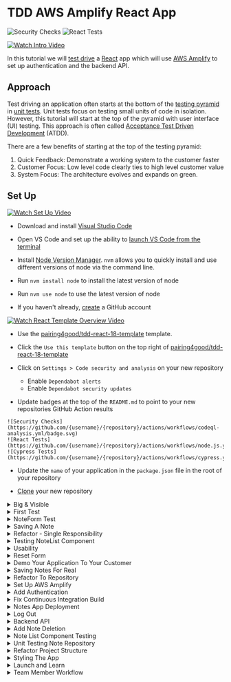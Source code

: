 # TDD AWS Amplify React App

![Security Checks](https://github.com/pairing4good/tdd-amplify-react-from-template/actions/workflows/codeql-analysis.yml/badge.svg)
![React Tests](https://github.com/pairing4good/tdd-amplify-react-from-template/actions/workflows/node.js.yml/badge.svg)

[![Watch Intro Video](https://img.youtube.com/vi/Fuydm6HdTx0/0.jpg)](https://www.youtube.com/watch?v=Fuydm6HdTx0)

In this tutorial we will [test drive](https://en.wikipedia.org/wiki/Test-driven_development) a [React](https://reactjs.org/) app which will use [AWS Amplify](https://aws.amazon.com/amplify) to set up authentication and the backend API.
 
## Approach
Test driving an application often starts at the bottom of the [testing pyramid](https://martinfowler.com/bliki/TestPyramid.html) in [unit tests](https://en.wikipedia.org/wiki/Unit_testing). Unit tests focus on testing small units of code in isolation. However, this tutorial will start at the top of the pyramid with user interface (UI) testing. This approach is often called [Acceptance Test Driven Development](https://en.wikipedia.org/wiki/Acceptance_test%E2%80%93driven_development) (ATDD).

There are a few benefits of starting at the top of the testing pyramid:

1. Quick Feedback: Demonstrate a working system to the customer faster
1. Customer Focus: Low level code clearly ties to high level customer value
1. System Focus: The architecture evolves and expands on green.

## Set Up

[![Watch Set Up Video](https://img.youtube.com/vi/2XErUDUBD0E/0.jpg)](https://www.youtube.com/watch?v=2XErUDUBD0E)

- Download and install [Visual Studio Code](https://code.visualstudio.com/)
- Open VS Code and set up the ability to [launch VS Code from the terminal](https://code.visualstudio.com/docs/setup/mac#_launching-from-the-command-line)
- Install [Node Version Manager](https://github.com/nvm-sh/nvm). `nvm` allows you to quickly install and use different versions of node via the command line.
- Run `nvm install node` to install the latest version of node
- Run `nvm use node` to use the latest version of node

- If you haven't already, [create](https://docs.github.com/en/github/getting-started-with-github/signing-up-for-github/signing-up-for-a-new-github-account) a GitHub account

[![Watch React Template Overview Video](https://img.youtube.com/vi/9EMAcP5xFM0/0.jpg)](https://www.youtube.com/watch?v=9EMAcP5xFM0)

- Use the [pairing4good/tdd-react-18-template](https://github.com/pairing4good/tdd-react-18-template) template.

- Click the `Use this template` button on the top right of [pairing4good/tdd-react-18-template](https://github.com/pairing4good/tdd-react-18-template)
- Click on `Settings > Code security and analysis` on your new repository
  - Enable `Dependabot alerts`
  - Enable `Dependabot security updates`
- Update badges at the top of the `README.md` to point to your new repositories GitHub Action results

```
![Security Checks](https://github.com/{username}/{repository}/actions/workflows/codeql-analysis.yml/badge.svg)
![React Tests](https://github.com/{username}/{repository}/actions/workflows/node.js.yml/badge.svg)
![Cypress Tests](https://github.com/{username}/{repository}/actions/workflows/cypress.yml/badge.svg)
```

- Update the `name` of your application in the `package.json` file in the root of your repository

- [Clone](https://docs.github.com/en/repositories/creating-and-managing-repositories/cloning-a-repository) your new repository

<details>
  <summary>Big & Visible</summary>
 

## Big & Visible Progress
Create a new [Project](https://docs.github.com/en/issues/planning-and-tracking-with-projects/creating-projects/creating-a-project) and [add it to your repository](https://docs.github.com/en/issues/planning-and-tracking-with-projects/managing-your-project/adding-your-project-to-a-repository).  [Add your stories](https://docs.github.com/en/issues/planning-and-tracking-with-projects/managing-items-in-your-project/adding-items-to-your-project) to the repository.  Click on the story name to see the full detial with user story and acceptance criteria.

Select the `Board` [layout](https://docs.github.com/en/issues/planning-and-tracking-with-projects/learning-about-projects/quickstart-for-projects#adding-a-board-layout).  Move each story accross the board as it moves from `ToDo` to `In Progress` to `Done`.  We want anyone inside and outside your team to quickly see the progress that you are making.
 
## README
The `README.md` file is the first thing anyone sees when they open this repository.  It's important to update your readme to include the following:
 1. Title
 1. Description of your product
 1. Install and run instructions
 
</details>
 
<details>
  <summary>First Test</summary>

## First Test

### Why: User Story

```
As a team member
I want to capture a note
So that I can refer back to it later
```

### What: User Acceptance Criteria

```
Given that a note exists
When the user enters a new note title and description
Then a list of two notes are displayed
```
 
### Add Story to Kanban Board
Add this story to your [Kanban board](https://en.wikipedia.org/wiki/Kanban).  
- Click the `+ Add item` link at the bottom of the `Todo` column
- Enter the short description of `Capture Note`
- Type `Enter`
- Click on the story name `Capture Note`
- Click the `Edit` link within the `description` section
- Add the `As a`, `I want`, `So that` user story above
- After the user story add an acceptance criteria section with the heading `Acceptance Criteria:`
- Below that title add the `Given`, `When`, `Then` criteria
- Click the `Update comment` button
- Click the `x` button on the top right
- Drag this new story from the `Todo` column into the `In Progress` column
 
 This provides big and visible progress for everyone inside and outside the team.  Teams meet around this board [daily](https://en.wikipedia.org/wiki/Stand-up_meeting#Three_questions) to align, formulate a plan for the day, and make any impediments big and visible.

### Red - Acceptance Test

The user story and acceptance criteria above describe a desired customer outcome. The user acceptance test will link this narrative with a high level how. For this tutorial our first application will be a [web application](https://en.wikipedia.org/wiki/Web_application) built with [React](https://reactjs.org). The testing framework use to test this will be [Cypress](https://www.cypress.io)

Since we are starting at the top of the [testing pyramid](https://martinfowler.com/bliki/TestPyramid.html) and working our way down let's delete the `src/App.test.js` test and we will add relevant tests later in the tutorial.

- Rename `cypress/e2e/app.cy.js` to `cypress/e2e/note.cy.js`
- Open the `cypress/e2e/note.cy.js` file
- Replace the contents of this file with the following

```js
beforeEach(() => {
  cy.visit('/');
});

describe('Note Capture', () => {
  it('should create a note when name and description provided', () => {
    cy.get('[data-testid=note-name-field]').type('test note');
    cy.get('[data-testid=note-description-field]').type('test note description');
    cy.get('[data-testid=note-form-submit]').click();

    cy.get('[data-testid=test-name-0]').should('have.text', 'test note');
    cy.get('[data-testid=test-description-0]').should('have.text', 'test note description');
  });
});
```

- Run `npm install`
- Run `npm run cypress:test`

- These commands are looking for elements on a webpage that contains a `data-testid` attribute with the value that follows the `=`. We now have a failing acceptance test.

```
Timed out retrying after 4000ms: Expected to find element: [data-testid=note-name-field], but never found it.
```

- Our objective now is to make this test go green (pass) in as few steps as possible. The goal is not to build a perfectly designed application but rather to make this go green and then [refactor](https://en.wikipedia.org/wiki/Code_refactoring) the architecture through small incremental steps.

### Green - Acceptance Test

The first step to making this failing test go green is adding an element with one of the `data-testid`'s to the `src/App.js` file.

```js
import './App.css';

function App() {
  return (
    <div className="App">
      <input data-testid="note-name-field" />
    </div>
  );
}

export default App;
```

- Now the Cypress test fails on the second field

```
Timed out retrying after 4000ms: Expected to find element: [data-testid=note-description-field], but never found it.
```

- Add the next `input` field and rerun the test
- Now the Cypress test fails on the submit button

```
Timed out retrying after 4000ms: Expected to find element: [data-testid=note-form-submit], but never found it.
```

- Add the `button` element with the expected `data-testid`

```js
<input data-testid="note-name-field"/>
<input data-testid="note-description-field"/>
<button data-testid="note-form-submit" type="button">
    Submit
</button>
```

- Now the Cypress test fails on the missing list of created notes

```
Timed out retrying after 4000ms: Expected to find element: [data-testid=test-name-0], but never found it.
```

In test driven development we do the simplest thing possible to make a test go green. Once it is green then and only then do we go back and refactor it. In this case, the simplest thing that we can do is hard-code the expected values on the screen.

```js
<input data-testid="note-name-field"/>
<input data-testid="note-description-field"/>
<button data-testid="note-form-submit" type="button">
    Submit
</button>
<p data-testid="test-name-0">test note</p>
```

- Now the Cypress test fails on the note description

```
Timed out retrying after 4000ms: Expected to find element: [data-testid=test-description-0], but never found it.
```

- Add the final element for `test-description-0`

```js
import './App.css';

function App() {
  return (
    <div className="App">
      <input data-testid="note-name-field" />
      <input data-testid="note-description-field" />
      <button data-testid="note-form-submit" type="button">
        Submit
      </button>
      <p data-testid="test-name-0">test note</p>
      <p data-testid="test-description-0">test note description</p>
    </div>
  );
}

export default App;
```

- While this is far from a useful application, this application can be:
  1. refactored on green
  2. used to get feedback from the customer

### Refactor - Acceptance Test

> Refactoring is a disciplined technique for restructuring an existing body of code, altering its internal structure without changing its external behavior. - Martin Fowler

The key to refactoring is to not change its "external behavior". In other words, after every change we make the test must remain green.

One "internal structure" change that could help, is pulling this form out into a [react component](https://reactjs.org/docs/thinking-in-react.html#step-1-break-the-ui-into-a-component-hierarchy) so that we can drive these changes independently. Eventually `App.js` will have several components:

```js
<div className="App">
  <Header />
  <NoteForm />
  <NoteList />
  <Footer />
</div>
```

So let's pull out a `NoteForm` component.

- Create a new file called `NoteForm.js` in the `src` directory

```js
function NoteForm() {
  return <div>//your form goes here</div>;
}

export default NoteForm;
```

- This is a [React functional component](https://reactjs.org/docs/components-and-props.html#function-and-class-components)
- The `export default` is the way to [export](https://developer.mozilla.org/en-US/docs/web/javascript/reference/statements/export) only one object in [ES6](https://en.wikipedia.org/wiki/ECMAScript)

- Copy the form from `App.js` and paste it into the `div` in `NoteForm.js`

```js
<div>
  <input data-testid="note-name-field" />
  <input data-testid="note-description-field" />
  <button data-testid="note-form-submit" type="button">
    Submit
  </button>
  <p data-testid="test-name-0">test note</p>
  <p data-testid="test-description-0">test note description</p>
</div>
```

- Replace the form contents in `App.js` with `<NoteForm />` and add an import for the `NoteForm`

```js
import './App.css';
import NoteForm from './NoteForm';

function App() {
  return (
    <div className="App">
      <NoteForm />
    </div>
  );
}

export default App;
```

- Rerun you Cypress test and it is green

Congratulations, you've successfully made an internal structural change "without changing its external behavior" (Refactoring).

</details>

<details>
  <summary>NoteForm Test</summary>

## NoteForm Test

Now that we have a high-level Cypress test in place, let's move down the testing pyramid into a component test. This test will use the React Testing Library's [render](https://testing-library.com/docs/react-testing-library/cheatsheet/) function to render the `NoteForm` component and assert its contents.

Before we show this new form to our customer we need to test drive:

- the button's name
- helpful input descriptions

- First create a `test` directory in the `src` directory
- Create a file called `NoteForm.test.js` in the new `test` directory

### Button Test

- In this new test file add a test that will drive the button name

```js
test('should display a create note button', () => {});
```

- The test name should be conversational and intent revealing. It should avoid technical words like "render", "component", and the like. We want a new team member to be able to read this test and understand the customer value. The body of the test will provide the technical HOW but the test name should point to the customer's WHY and WHAT.

- Now we will add a test that renders the component and asserts that the button is labeled "Create Note". For more information on the React Testing Library visit https://testing-library.com/docs

```js
import { render, screen } from '@testing-library/react';
import NoteForm from '../NoteForm';

test('should display a create note button', () => {
  render(<NoteForm />);
  const button = screen.getByTestId('note-form-submit');

  expect(button).toHaveTextContent('Create Note');
});
```

- Run `npm run test` and one test will fail

```
Expected element to have text content:
  Create Note
Received:
  Submit
```

- In order to make this pass add the expected text content to the button

```js
<button data-testid="note-form-submit" type="button">
  Create Note
</button>
```

- The test automatically reruns once the change is saved. This is accomplished through jest's [watch](https://jestjs.io/docs/cli) mode.
- **Be sure to always commit on green**. We value working code. `Green Code = Working Code`

[Code for this section](https://github.com/pairing4good/tdd-amplify-react-from-template/commit/6f0a5f6fc23f032f8ce8e548b56ba3d4bb769e4f)

### Name Input Test

- Test drive the label for the name input.

```js
test('should display the name placeholder', () => {
  render(<NoteForm />);
  const input = screen.getByTestId('note-name-field');

  expect(input).toHaveAttribute('placeholder', 'Note Name');
});
```

- Make this red test go green

```js
<input data-testid="note-name-field" placeholder="Note Name" />
```

- Commit on Green. And always be looking for ways to refactor your code. Small improvements over time are easier to make than large changes when your code is a mess.

[Code for this section](https://github.com/pairing4good/tdd-amplify-react-from-template/commit/24fbaf7fc4ded7daa4af169961853abbebaa82f2)

### Description Input Test

- Test drive the label for the description input.

```js
test('should display the description placeholder', () => {
  render(<NoteForm />);
  const input = screen.getByTestId('note-description-field');

  expect(input).toHaveAttribute('placeholder', 'Note Description');
});
```

- Make this red test go green

```js
<input data-testid="note-description-field" placeholder="Note Description" />
```

- Commit on Green.

[Code for this section](https://github.com/pairing4good/tdd-amplify-react-from-template/commit/ea1861b8ca295103312db32cc5667111b531d9ba)

### Refactor

Every test starts with `render(<NoteForm />)`. Let's extract this duplicated set up code and place it in the test setup.

```js
beforeEach(() => {
  render(<NoteForm />);
});

test('should display a create note button', () => {
  const button = screen.getByTestId('note-form-submit');

  expect(button).toHaveTextContent('Create Note');
});
```

- We added a [beforeEach](https://reactjs.org/docs/testing-recipes.html#setup--teardown) set up function.
- Green!
- Commit

[Code for this section](https://github.com/pairing4good/tdd-amplify-react-from-template/commit/7fcbf5cd73f1f7b0895c5df680eee4c42eeabe48)

</details>

<details>
  <summary>Saving A Note</summary>

## Saving A Note

While the application could be demoed to the customer their feedback would be limited to formatting, styling and placement. But the customer actually wants to save notes and view them. Let's add a little more functionality before we demo this to our customer.

### User Acceptance Criteria

```
Given that no notes are entered
When nothing is saved
Then no notes should be listed
```

```
Given that one note exists
When a note is saved
Then two notes should be listed
```

```
Given a note exists
When the application is opened
Then a note is listed
```

These three user acceptance criteria will drive the need to actually save notes. While this can be achieved through component tests, let's add this to our high-level UI test. These tests are often called end-to-end tests because they follow a few paths through the application. These tests are at the top of the testing pyramid because they tend to be slower and more brittle than tests that are lower in the pyramid. This translates into these end-to-end tests tending to cost more to build, run and maintain. Consequently, we try to limit their number to only a few tests that follow the most common paths through the system.

- Let's start with the first acceptance criteria. To achieve this we need to add an initial check, in `note.cy.js`, to verify that no notes are listed prior to entering a note.

```js
it('should create a note when name and description provided', () => {
  cy.get('[data-testid=test-name-0]').should('not.exist');
  cy.get('[data-testid=test-description-0]').should('not.exist');

  cy.get('[data-testid=note-name-field]').type('test note');
  cy.get('[data-testid=note-description-field]').type('test note description');
  cy.get('[data-testid=note-form-submit]').click();

  cy.get('[data-testid=test-name-0]').should('have.text', 'test note');
  cy.get('[data-testid=test-description-0]').should('have.text', 'test note description');
});
```

- Run `npm run cypress:test`
- Now we have a failing test to drive new functionality

There are a number of ways that we could make this go green but React [State Hooks](https://reactjs.org/docs/hooks-state.html) are one of the simplest ways to achieve this outcome.

- Import the `useState` hook at the top of `App.js`

```js
import React, { useState } from 'react';
```

- Initialize an empty list of notes inside the `App` function

```js
function App() {
  const [notes] = useState([]);

  return (
    <div className="App">
      <NoteForm />
    </div>
  );
}
```

- Pass the notes as a property to the `NoteForm` component

```js
return (
  <div className="App">
    <NoteForm notes={notes} />
  </div>
);
```

- Now in `NoteForm.js` use the notes property that was passed to it to list the existing notes

```js
import PropTypes from 'prop-types';

function NoteForm(props) {
  const { notes } = props;

  return (
    <div>
      <input data-testid="note-name-field" placeholder="Note Name" />
      <input data-testid="note-description-field" placeholder="Note Description" />
      <button data-testid="note-form-submit" type="button">
        Create Note
      </button>
      {notes.map((note, index) => (
        <div>
          <p data-testid={`test-name-${index}`}>{note.name}</p>
          <p data-testid={`test-description-${index}`}>{note.description}</p>
        </div>
      ))}
    </div>
  );
}

NoteForm.propTypes = {
  notes: PropTypes.arrayOf(PropTypes.string).isRequired
};

export default NoteForm;
```

_Note: [Typechecking With PropTypes](https://reactjs.org/docs/typechecking-with-proptypes.html) is a recommended practice for components that take parameters. As your app grows, typechecking will help prevent alot of issues._

While this satisfied the first acceptance criteria, now the second acceptance criteria fails.

```
expected [data-testid=test-name-0] to have text test note, but the text was ''
```

- In order to save notes you must

1. Save the note name and description form data when each field is changed
2. Save the form data once the `Create Note` button is clicked

- To achieve this we will need to add more state hooks

```js
const [notes, setNotes] = useState([]);
const [formData, setFormData] = useState({ name: '', description: '' });
```

- Now we need to pass these hooks to the `NoteForm` component

```js
<div className="App">
  <NoteForm
    notes={notes}
    formData={formData}
    setFormDataCallback={setFormData}
    setNotesCallback={setNotes}
  />
</div>
```

Using these variables and callback functions can be a bit overwhelming so we will look at each element in the `NoteForm` component one at a time.

- Add an `onChange` attribute to the `note-name-field` element

```js
import PropTypes from 'prop-types';

function NoteForm(props) {
  const { notes, setFormDataCallback, formData } = props;

  return (
    <div>
      <input
        data-testid="note-name-field"
        onChange={(e) =>
          setFormDataCallback({
            ...formData,
            name: e.target.value
          })
        }
        placeholder="Note Name"
      />
      ...
    </div>
  );
}

NoteForm.propTypes = {
  notes: PropTypes.arrayOf(
    PropTypes.shape({ name: PropTypes.string, description: PropTypes.string })
  ).isRequired,
  setFormDataCallback: PropTypes.func.isRequired,
  formData: PropTypes.shape({ name: PropTypes.string, description: PropTypes.string }).isRequired
};

export default NoteForm;
```

- **When `...` is on a line by itself, in a code example, it means that I have not provided all of the code from that file. Please be careful to copy each section that is separated by `...`'s and use them in the appropriate part of your files.**

- The `onChange` function is called every time the name is changed.

  - The `e` is the event which is used to get the target element which contains the value that the user entered.
  - The [=>](https://developer.mozilla.org/en-US/docs/Web/JavaScript/Reference/Functions/Arrow_functions) is an arrow function expression which is an alternative to a traditional javascript function expression.
  - The rest of the function is a call to the `setFormData` hook that we passed to the `NoteForm` component. If this were not spread across 3 lines it would read more like this `setFormDataCallback({'name': 'some value'})`. Granted there is one more thing happening in this call, the existing form data is being [spread](https://developer.mozilla.org/en-US/docs/Web/JavaScript/Reference/Operators/Spread_syntax) with the `...` syntax. Simply put we are creating a new javascript object by opening and closing with curly braces. Add all of the existing form data prior to the change. And finally add the new `name` value which will overwrite the form data that was spread. There is a lot going on in this small function.

- Add an `onChange` attribute to the `note-description-field` element

```js
<input
  data-testid="note-description-field"
  onChange={(e) =>
    setFormDataCallback({
      ...formData,
      description: e.target.value
    })
  }
  placeholder="Note Description"
/>
```

- This is exactly the same as the name `onChange` function with the exception of the target value's field name `'description'`.

- Add an `onClick` attribute to the `note-form-submit` element

```js
import PropTypes from 'prop-types';

function NoteForm(props) {
  const { notes, setFormDataCallback, formData, setNotesCallback } = props;

  return (
    <div>
      ...
      <button
        data-testid="note-form-submit"
        type="button"
        onClick={() => setNotesCallback([...notes, formData])}>
        Create Note
      </button>
      ...
    </div>
  );
}

NoteForm.propTypes = {
  ...
  setNotesCallback: PropTypes.func.isRequired,
  ...
};

export default NoteForm;
```

- The `onClick` function is called every time the `Create Note` button is clicked
  - The `setNotesCallback` callback is called with a new [array](https://developer.mozilla.org/en-US/docs/Web/JavaScript/Reference/Global_Objects/Array) that contains all of the existing notes pulse the note that we just entered.
- Rerun the Cypress test and it is Green.

- However if you run `npm run test` the non-UI tests are failing.

```
TypeError: Cannot read property 'map' of undefined
```

- The `NoteForm.test.js` component test does not pass any parameters to the component so the `notes` is [undefined](https://developer.mozilla.org/en-US/docs/Web/JavaScript/Reference/Global_Objects/undefined). In order to fix this test we must pass an array of `notes` to the `NoteForm` component.

```js
beforeEach(() => {
  render(<NoteForm notes={[]} />);
});
```

- The simplest thing that you can do is pass an empty array to `NoteForm`. And the tests pass.

- All of our tests are Green!
- Don't forget to commit your changes

[Code for this section](https://github.com/pairing4good/tdd-amplify-react-from-template/commit/919e8f43902e04922035b5be20ecdc0f02d32598)

</details>

<details>
  <summary>Refactor - Single Responsibility</summary>

## Refactor - Single Responsibility

> The [Single Responsibility](https://en.wikipedia.org/wiki/Single-responsibility_principle) Principle (SRP) states that each software module should have one and only one reason to change. - Robert C. Martin

Now it's clear that the `NoteForm` component has more than one responsibility:

```js
function NoteForm(props) {
  return (
    <div>
      // 1. Note Creation
      <input
        data-testid="note-name-field"
        onChange={(e) =>
          setFormDataCallback({
            ...formData,
            name: e.target.value
          })
        }
        placeholder="Note Name"
      />
      <input
        data-testid="note-description-field"
        onChange={(e) =>
          setFormDataCallback({
            ...formData,
            description: e.target.value
          })
        }
        placeholder="Note Description"
      />
      <button data-testid="note-form-submit" onClick={() => setNotesCallback([...notes, formData])}>
        Create Note
      </button>
      // 2. Note Listing
      {notes.map((note, index) => (
        <div>
          <p data-testid={'test-name-' + index}>{note.name}</p>
          <p data-testid={'test-description-' + index}>{note.description}</p>
        </div>
      ))}
    </div>
  );
}
```

If you go up to the `App` component the call to the `NoteForm` component takes 4 arguments. This is a [smell](https://en.wikipedia.org/wiki/Code_smell) indicating that this component is doing too many things.

```js
<NoteForm
  notes={notes}
  formData={formData}
  setFormDataCallback={setFormData}
  setNotesCallback={setNotes}
/>
```

> Functions should have a small number of arguments. No argument is best, followed by one, two, and three. More than three is very questionable and should be avoided with prejudice. - Robert C. Martin

While components don't look like functions, they are. React uses [JSX](https://reactjs.org/docs/introducing-jsx.html) which is interpreted into [JavaScript functions](https://developer.mozilla.org/en-US/docs/Web/JavaScript/Guide/Functions).

### Note List Component

Let's pull out a `NoteList.js` component in order to separate these responsibilities.

- Create a new file called `NoteList.js` under the `src` directory.

```js
function NoteList(props) {

  return (

  );
}

export default NoteList;
```

- Cut the JSX, that lists notes in the `NoteForm` component, and paste it into the new component.

```js
import PropTypes from 'prop-types';

function NoteList(props) {
  const { notes } = props;

  return (
    <div>
      {notes.map((note, index) => (
        <div>
          <p data-testid={`test-name-${index}`}>{note.name}</p>
          <p data-testid={`test-description-${index}`}>{note.description}</p>
        </div>
      ))}
    </div>
  );
}

NoteList.propTypes = {
  notes: PropTypes.arrayOf(
    PropTypes.shape({ name: PropTypes.string, description: PropTypes.string })
  ).isRequired
};

export default NoteList;
```

- Now instead of adding the `NoteList` component back into the `NoteForm` component, bring it up a level and place it in the `App` component. This prevents unnecessary [coupling](<https://en.wikipedia.org/wiki/Coupling_(computer_programming)>) between the `NoteForm` component and the `NoteList` component.

```js
import React, { useState } from 'react';
import './App.css';
import NoteForm from './NoteForm';
import NoteList from './NoteList';

function App() {
  const [notes, setNotes] = useState([]);
  const [formData, setFormData] = useState({ name: '', description: '' });

  return (
    <div className="App">
      <NoteForm
        notes={notes}
        formData={formData}
        setFormDataCallback={setFormData}
        setNotesCallback={setNotes}
      />
      <NoteList notes={notes} />
    </div>
  );
}

export default App;
```

- Run all of your tests including Cypress.
- It's Green!

[Code for this section](https://github.com/pairing4good/tdd-amplify-react-from-template/commit/3485fe154dd94dd7393a133812153fb912112b79)

</details>

<details>
  <summary>Testing NoteList Component</summary>

## Testing NoteList Component

As we refactor, we need to remember what level of testing we have written within the testing pyramid. While we have a few far reaching tests at the top of the pyramid, don't think that they adequately test the behavior of each component. The bottom of the testing pyramid is wide because it provides broad test coverage.

Now that `NoteList` is broken out into its own focused component it will be much easier to test.

- Create a new `NoteList.test.js` under the `src/test/` directory.

### Test No Notes

- Write a test that verifies that no notes are rendered when no notes are provided

```js
import { render, screen } from '@testing-library/react';
import NoteList from '../NoteList';

test('should display nothing when no notes are provided', () => {
  render(<NoteList notes={[]} />);
  const firstNoteName = screen.queryByTestId('test-name-0');

  expect(firstNoteName).toBeNull();
});
```

- Write a test that verifies that one note is rendered

```js
test('should display one note when one notes is provided', () => {
  const note = { name: 'test name', description: 'test description' };
  render(<NoteList notes={[note]} />);

  const firstNoteName = screen.queryByTestId('test-name-0');
  expect(firstNoteName).toHaveTextContent('test name');

  const firstNoteDescription = screen.queryByTestId('test-description-0');
  expect(firstNoteDescription).toHaveTextContent('test description');
});
```

- Write a test that verifies that multiple notes are rendered

```js
test('should display multiple notes when more than one notes is provided', () => {
  const firstNote = { name: 'test name 1', description: 'test description 1' };
  const secondNote = { name: 'test name 1', description: 'test description 1' };
  render(<NoteList notes={[firstNote, secondNote]} />);

  const firstNoteName = screen.queryByTestId('test-name-0');
  expect(firstNoteName).toHaveTextContent('test name');

  const firstNoteDescription = screen.queryByTestId('test-description-0');
  expect(firstNoteDescription).toHaveTextContent('test description');

  const secondNoteName = screen.queryByTestId('test-name-1');
  expect(secondNoteName).toHaveTextContent('test name');

  const secondNoteDescription = screen.queryByTestId('test-description-1');
  expect(secondNoteDescription).toHaveTextContent('test description');
});
```

- Write a test that verifies an exception is thrown when a list is not provided.

This may seem unnecessary but it's important to test negative cases too. Tests not only provide accountability and quick feedback loops for the [application under test](https://en.wikipedia.org/wiki/System_under_test) but it also provides [living documentation](https://en.wikipedia.org/wiki/Living_document) for new and existing team members.

```js
test('should throw an exception the note array is undefined', () => {
  expect(() => {
    render(<NoteList />);
  }).toThrow();
});
```

- All of your non-UI tests are Green.
- Don't forget to rerun your Cypress tests. Green!
- Commit on Green.

[Code for this section](https://github.com/pairing4good/tdd-amplify-react-from-template/commit/103591f86e885ea97c272d7645bee746c921337a)

</details>

<details>
  <summary>Usability</summary>

## Usability

Customers rarely ask explicitly for a usable product. In this application rich world, that we live in, it's assumed that applications will be delivered with common sense [usability](https://en.wikipedia.org/wiki/Usability) baked-in. When I look at the application as it stands, a few things pop out at me.

1. Header - there's no heading telling you what this application does
1. Form Validation - there's no form field validation
1. Reset Form - after a note is created the form fields are not reset

### Header

- Create a new file `Header.js` in the `src` directory

```js
function Header() {

  return (

  );
}

export default Header;
```

- Let's test drive this component
- Create a new file `Header.test.js` in the `src/test` directory

```js
import { render, screen } from '@testing-library/react';
import Header from '../Header';

test('should display header', () => {
  render(<Header />);
  const heading = screen.getByRole('heading', { level: 1 });
  expect(heading).toHaveTextContent('My Notes App');
});
```

- We have a failing test.
- Let's make it pass

```js
function Header() {
  return <h1>My Notes App</h1>;
}

export default Header;
```

- It's Green!
- Commit your code!

### Hook Up Header

Even though the component is test driven and ready to be used, we have not used it yet outside the test. Let's drive this change through the Cypress test.

- Add a test that asserts the header

```js
it('should have header', () => {
  cy.get('h1').should('have.text', 'My Notes App');
});
```

- It fails
- Add the component to the `App` component

```js
return (
  <div className="App">
    <Header />
    <NoteForm
      notes={notes}
      formData={formData}
      setFormDataCallback={setFormData}
      setNotesCallback={setNotes}
    />
    <NoteList notes={notes} />
  </div>
);
```

- It's Green!
- Commit!

You will notice that in the TDD testing cycle we commit very small bits of working code. We commit all the time. While this may seem like overkill, here are some benefits.

1. Our commit messages tell a focused, step-by-step story that explains why we made each change.
1. We are preserving working code. ["Working software is the primary measure of progress."](https://agilemanifesto.org/principles.html)
1. We can [revert](<https://en.wikipedia.org/wiki/Reversion_(software_development)>) our changes back to a known working state without losing very many changes.

This last benefit is worth expounding upon. The TDD testing cycle keeps us laser focused on writing small pieces of working functionality. In fact, the [3 Laws of TDD](http://blog.cleancoder.com/uncle-bob/2014/12/17/TheCyclesOfTDD.html) prevent us from writing more code than is necessary to satisfy a focused test.

#### Three Laws of TDD

1. You must write a failing test before you write any production code.
1. You must not write more of a test than is sufficient to fail, or fail to compile.
1. You must not write more production code than is sufficient to make the currently failing test pass.

These tight feedback loops help software developers avoid going down rabbit holes that lead to [over-engineering](https://en.wikipedia.org/wiki/Overengineering).

### Form Validation

Let's assume that the note's name and description are both required fields. While you want the customer driving decisions about your product, one way to gather customer feedback is to launch-and-learn. Your customers will tell you if they don't like your decision. As software developers we must be obsessed with our customers. Set up a regular cadence to meet with your customers and demonstrate a working application. Make space for them to let you know what they think.

In order to test drive validation we need to determine where in the testing pyramid to write this test. Remember that the highest-level tests are slow and expensive, so limit these tests to between 3 to 5 tests that walk through the most common user experiences. In order to adequately test all of the combinations of good and bad fields, these tests would not be well suited for UI testing.

#### Name and Description Blank

- Add a test to `NoteForm.test.js`

```js
import { render, screen, fireEvent } from '@testing-library/react';
...
const setNotesCallback = jest.fn();
const formData = { name: '', description: '' };

beforeEach(() => {
  render(<NoteForm notes={[]} setNotesCallback={setNotesCallback} formData={formData} />);
});

...

test('should require name and description', () => {
  const button = screen.getByTestId('note-form-submit');

  fireEvent.click(button);

  expect(setNotesCallback.mock.calls.length).toBe(0);
});
```

- This test checks to see if the jest [mock function](https://jestjs.io/docs/mock-functions) was called. In this test the note's name and description are blank so a new note should not be created and added to the list of notes.
- We have a failing test.

```js
function NoteForm(props) {
  ...
  function createNote() {
    if (!formData.name || !formData.description) return;
    setNotesCallback([...notes, formData]);
  }

  return (
    <div>
      ...
      <button data-testid="note-form-submit" type="button" onClick={createNote}>
        Create Note
      </button>
    </div>
  );
}
```

- Green!
- Rerun your Cypress tests.
- Commit!

#### Name And Description Required

- Add the following tests to `NoteForm.test.js`

```js
test('should require name when description provided', () => {
  formData.description = 'test description';
  formData.name = '';

  const button = screen.getByTestId('note-form-submit');

  fireEvent.click(button);

  expect(setNotesCallback.mock.calls.length).toBe(0);
});

test('should require description when name provided', () => {
  formData.description = '';
  formData.name = 'test name';

  const button = screen.getByTestId('note-form-submit');

  fireEvent.click(button);

  expect(setNotesCallback.mock.calls.length).toBe(0);
});

test('should add a new note when name and description are provided', () => {
  formData.description = 'test description';
  formData.name = 'test name';

  const button = screen.getByTestId('note-form-submit');

  fireEvent.click(button);

  expect(setNotesCallback.mock.calls.length).toBe(1);
});
```

- All of these tests go green with no additional production code changes.
- Rerun your Cypress tests.
- Commit!

[Code for this section](https://github.com/pairing4good/tdd-amplify-react-from-template/commit/a16de75f8e6db1ca57a4f08b798141a31e6e42e2)

</details>

<details>
  <summary>Reset Form</summary>

## Reset Form

When a note is saved the name and description fields should be reset to empty strings.

- Add a test to `NoteForm.test.js`

```js
test('should reset the form after a note is saved', () => {
  formData.name = 'test name';
  formData.description = 'test description';

  const button = screen.getByTestId('note-form-submit');

  fireEvent.click(button);

  expect(formData.name).toBe('');
  expect(formData.description).toBe('');
});
```

- Make this failing test go Green

```js
function createNote() {
  if (!formData.name || !formData.description) return;
  setNotesCallback([...notes, formData]);
  formData.name = '';
  formData.description = '';
}
```

- Green
- Run the Cypress tests and it's **Red**.

What happened? Well, while this approach worked for a lower level component test it doesn't work when React is managing its own [state](https://reactjs.org/docs/state-and-lifecycle.html). React clearly warns us that we should [not modify state directly](https://reactjs.org/docs/state-and-lifecycle.html#do-not-modify-state-directly). Instead you should use the [setState](https://reactjs.org/docs/hooks-state.html) callback hook.

- Let's update the test to use the `setFormDataCallback` callback.

```js
const setNotesCallback = jest.fn();
const setFormDataCallback = jest.fn();
const formData = { name: '', description: '' };

beforeEach(() => {
  render(
    <NoteForm
      notes={[]}
      setNotesCallback={setNotesCallback}
      setFormDataCallback={setFormDataCallback}
      formData={formData}
    />
  );
});
...
test('should reset the form after a note is saved', () => {
  formData.name = 'test name';
  formData.description = 'test description';

  const button = screen.getByTestId('note-form-submit');

  fireEvent.click(button);

  expect(setFormDataCallback).toHaveBeenCalledWith({
    name: '',
    description: ''
  });
});
```

- This red test drives these code changes

```js
function createNote() {
  if (!formData.name || !formData.description) return;
  setNotesCallback([...notes, formData]);
  setFormDataCallback({ name: '', description: '' });
}
```

- Green!
- The Cypress test is now Green!
- Commit

[Code for this section](https://github.com/pairing4good/tdd-amplify-react-from-template/commit/96c4204b28a6ab5d8e178f7dd83e0b6bdbc7382c)

</details>

<details>
  <summary>Demo Your Application To Your Customer</summary>

## Demo Your Application To Your Customer

Be sure to start up your application and walk through it with your customers. When I was doing this, I noticed that the form is not resetting after a note is created. This is very annoying. In order to test drive this behavior I will add two additional assertions to the end of the UI test to verify that the form is reset.

```js
describe('Note Capture', () => {
  it('should create a note when name and description provided', () => {
    ...
    cy.get('[data-testid=note-form-submit]').click();

    cy.get('[data-testid=note-name-field]').should('have.value', '');
    cy.get('[data-testid=note-description-field]').should('have.value', '');

    cy.get('[data-testid=test-name-0]').should('have.text', 'test note');
    ...
  });

  ...
});
```

- This test now fails with

```
get [data-testid=note-name-field]
assert expected <input> to have value '', but the value was test note
```

- To make this pass we need to connect the name and description fields to the form data in `NoteForm.js`

```js
<input
  data-testid="note-name-field"
  ...
  value={formData.name}
  ...
/>
<input
  data-testid="note-description-field"
  ...
  value={formData.description}
  ...
/>
```

- Green! Commit!

[Code for this section](https://github.com/pairing4good/tdd-amplify-react-from-template/commit/ed91bcd31b2e613698456d345cf467934ecef9fe)

</details>

<details>
  <summary>Saving Notes For Real</summary>

## Saving Notes For Real

React creates a [single page web application](https://en.wikipedia.org/wiki/Single-page_application). This means that the React state does not [persist](<https://en.wikipedia.org/wiki/Persistence_(computer_science)>) beyond a web page refresh. In other words, if you refresh your browser page you will lose all of the notes you created.

Since Cypress tests the application in a browser, this is the most logical place to test this user expectation.

```js
it('should load previously saved notes on browser refresh', () => {
  cy.reload();

  cy.get('[data-testid=test-name-0]').should('have.text', 'test note');
  cy.get('[data-testid=test-description-0]').should('have.text', 'test note description');
});
```

- We now have a failing test. In order to save notes between page reloads we will use [localforage](https://www.npmjs.com/package/localforage).

- Run `npm install localforage`
- Add a callback function to `App.js` that will look up notes that are saved in `localforage`

```js
...
import localForage from 'localforage';
...
function App() {
  const [notes, setNotes] = useState([]);
  const [formData, setFormData] = useState({ name: '', description: '' });

  const fetchNotesCallback = () => {
    localForage
      .getItem('notes')
      .then((savedNotes) => {
        if (savedNotes) return setNotes(savedNotes);
        return setNotes([]);
      })
      .catch((error) => {
        process.error('failed to setNotes', error.message);
      });
  };
  ...
```

- The `if` check determines if there are any saved notes in `localforage` and sets the `notes` accordingly.

- Add a callback function to `App.js` that will save newly created notes to `localforage`

```js
const createNote = () => {
  const updatedNoteList = [...notes, formData];
  setNotes(updatedNoteList);
  localForage.setItem('notes', updatedNoteList);
};
```

- Update the `NoteForm` component in `App.js` to take the new `createNote` callback function instead of calling the `setNotes` hook directly.

```js
<NoteForm
  notes={notes}
  formData={formData}
  setFormDataCallback={setFormData}
  setNotesCallback={createNote}
/>
```

- To load the saved notes when the application is loaded, add the [useEffect](https://reactjs.org/docs/hooks-effect.html#example-using-hooks) hook and call the `fetchNotesCallback` in `App.js`.

```js
import React, { useState, useEffect } from 'react';
...
useEffect(() => {
  fetchNotesCallback();
}, []);
```

- Lastly, make sure you clean up the persisted notes after the Cypress test is run.

```js
import localForage from 'localforage';
...
after(() => {
  localForage
    .clear()
    .then(() => true)
    .catch((error) => process.error('failed to clean up', error.message));
});
```

- All the tests are Green
- Commit

[Code for this section](https://github.com/pairing4good/tdd-amplify-react-from-template/commit/302f32875ffb3a853489f000fe3eea05290a2ffb)

</details>

<details>
  <summary>Refactor To Repository</summary>

## Refactor To Repository

The `App` component now has two concerns. React [state management](https://en.wikipedia.org/wiki/State_management) and [persistence](<https://en.wikipedia.org/wiki/Persistence_(computer_science)>). [State management](https://en.wikipedia.org/wiki/State_management) is concerned with frontend values, where [persistence](<https://en.wikipedia.org/wiki/Persistence_(computer_science)>) is a backend concern. Persistence and data access concerns are often extracted into a [repository](https://makingloops.com/why-should-you-use-the-repository-pattern).

- Create a `NoteRepository.js` file in the `src` directory.
- Move all the `localForage` calls to this new file.

```js
import localForage from 'localforage';

export async function findAll() {
  return localForage.getItem('notes');
}

export async function save(note) {
  const notes = await localForage.getItem('notes');
  if (notes) await localForage.setItem('notes', [...notes, note]);
  else await localForage.setItem('notes', [note]);
}
```

- Update `App.js` to use the new `NoteRepository` functions

```js
import { findAll, save } from './NoteRepository';
...
const fetchNotesCallback = async () => {
  const retrievedNotes = await findAll();
  if (retrievedNotes) setNotes(retrievedNotes);
  else setNotes([]);
};

const createNote = async () => {
  const updatedNoteList = [...notes, formData];
  setNotes(updatedNoteList);
  await save(formData);
};
```

- Run all of the tests.
- Green
- Commit

[Code for this section](https://github.com/pairing4good/tdd-amplify-react-from-template/commit/351c613e734c882d10966010d9ed3ea657e044d7)

</details>

<details>
  <summary>Set Up AWS Amplify</summary>

## Set Up AWS Amplify

We now have a fully functioning task creation application. When we showed this to our customer they provided some feedback. They would like:

- to secure this application with a user login
- notes to show up on their mobile phone browser too

While `localForage` provided a quick way to save notes and get valuable customer feedback, it isn't designed for secure, cross-device persistence. [Amazon Web Services](https://aws.amazon.com) does provide services that solve both of these [use cases](https://en.wikipedia.org/wiki/Use_case) and positions our React app for additional possibilities like [notifications](https://aws.amazon.com/sns), backend processing, storing note attachments, and much more. [AWS Amplify](https://aws.amazon.com/amplify) provides a set of tools that significantly simplify connection web and mobile applications to an AWS backend.

- Install the [Install the Amplify CLI](https://docs.amplify.aws/cli/start/install)
- Run `amplify init` at the root of the project

```
Project information
| Name: tddamplifyreact
| Environment: dev
| Default editor: Visual Studio Code
| App type: javascript
| Javascript framework: react
| Source Directory Path: src
| Distribution Directory Path: build
| Build Command: npm run-script build
| Start Command: npm run-script start

Select the authentication method you want to use: AWS profile
Please choose the profile you want to use: default
```

- This command created the `amplify/` directory which contains Amplify configuration files.
- This command created the following resources on AWS
  - UnauthRole AWS::IAM::Role
  - AuthRole AWS::IAM::Role
  - DeploymentBucket AWS::S3::Bucket
  - amplify-tddamplifyreact-dev-12345

[Code for this section](https://github.com/pairing4good/tdd-amplify-react-from-template/commit/9354538c703ef519fa9de249637d63b9b01fc6b7)

</details>

<details>
  <summary>Add Authentication</summary>

## Add Authentication

- Run `npm install aws-amplify @aws-amplify/ui-react`
- Run `amplify add auth` at the root of your project

```
Do you want to use the default authentication and security configuration? Default configuration
How do you want users to be able to sign in? Username
Do you want to configure advanced settings? No, I am done.
```

- Run `amplify push --y`

- This command updated the following resources on AWS
  - amplify-tddamplifyreact-dev-x… AWS::CloudFormation::Stack
- This command created the following resources on AWS

  - authtddamplifyreactxxxxxxxx AWS::CloudFormation::Stack
  - UserPool AWS::Cognito::UserPool
  - UserPoolClientWeb AWS::Cognito::UserPoolClient
  - UserPoolClient AWS::Cognito::UserPoolClient
  - UserPoolClientRole AWS::IAM::Role
  - UserPoolClientLambda AWS::Lambda::Function
  - UserPoolClientLambdaPolicy AWS::IAM::Policy
  - UserPoolClientLogPolicy AWS::IAM::Policy
  - UserPoolClientInputs Custom::LambdaCallout
  - IdentityPool AWS::Cognito::IdentityPool
  - IdentityPoolRoleMap AWS::Cognito::IdentityPoolRoleAttachment

- Add the following just under the imports in the `src/index.js` file

```js
import { Amplify } from 'aws-amplify';
import config from './aws-exports';

Amplify.configure(config);
```

- Add the following to the `App` component

```js
import { Authenticator } from '@aws-amplify/ui-react';
// eslint-disable-next-line import/no-unresolved
import '@aws-amplify/ui-react/styles.css';

function App() {
  ...
  return (
    <Authenticator>
      <div className="App">
        ...
      </div>
    </Authenticator>
  );
}

export default App;
```

While `import '@aws-amplify/ui-react/styles.css';` is required for the login screen to display correctly, the [eslint-plugin-import](https://github.com/import-js/eslint-plugin-import/blob/v2.26.0/docs/rules/no-unresolved.md) plugn lists it as unresolved. As a rule of thumb, avoid disabling any [ESLint](https://eslint.org/) rules. They almost always lead you to better code. However, this [Amplify UI component](https://docs.amplify.aws/ui/q/framework/react/) does not have a solution that I was able to find. In this rare circumstance, only disable a sigle line of code with `// eslint-disable-next-line import/no-unresolved`. That way [ESLint](https://eslint.org/) rules will be applied to the rest of the file.

- Run `npm start`

- Open http://localhost:3000
- Click the `Create account` link
- Create and Verify your new account
- Login to your App

- Run all your tests
- While the non-UI tests pass, the Cypress tests are **Red**.

### Cypress Login

The Cypress tests now need to log in to the notes app.

- Run `npm install cypress-localstorage-commands`
- Add the following to the bottom of the `cypress/support/commands.js` file

```js
/* eslint-disable promise/catch-or-return */
/* eslint-disable promise/always-return */

import 'cypress-localstorage-commands';

const { Auth } = require('aws-amplify');

const username = Cypress.env('username');
const password = Cypress.env('password');
const userPoolId = Cypress.env('userPoolId');
const clientId = Cypress.env('clientId');

const awsconfig = {
  aws_user_pools_id: userPoolId,
  aws_user_pools_web_client_id: clientId
};

Auth.configure(awsconfig);

Cypress.Commands.add('signIn', () => {
  cy.then(() => Auth.signIn(username, password)).then((cognitoUser) => {
    const idToken = cognitoUser.signInUserSession.idToken.jwtToken;
    const accessToken = cognitoUser.signInUserSession.accessToken.jwtToken;

    const makeKey = (name) => `CognitoIdentityServiceProvider
        .${cognitoUser.pool.clientId}
        .${cognitoUser.username}.${name}`;

    cy.setLocalStorage(makeKey('accessToken'), accessToken);
    cy.setLocalStorage(makeKey('idToken'), idToken);
    cy.setLocalStorage(
      `CognitoIdentityServiceProvider.${cognitoUser.pool.clientId}.LastAuthUser`,
      cognitoUser.username
    );
  });
  cy.saveLocalStorage();
});
```

- Create a new file at the root of your project named `cypress.env.json` with the following content

```json
{
  "username": "[Login username you just created]",
  "password": "[Login password you just created]",
  "userPoolId": "[The `aws_user_pools_id` value found in your `src/aws-exports.js`]",
  "clientId": "[The `aws_user_pools_web_client_id` value found in your `src/aws-exports.js`]"
}
```

- Update the `cypress.env.json` values with your own values.
- Add the `cypress.env.json` to `.gitignore` so that it will not be committed and pushed to GitHub

```
...
# cypress
cypress/screenshots
cypress/videos
cypress.env.json
...
```

- Add the following setups and teardowns to `cypress/integration/note.cy.js`

```js
before(() => {
  cy.signIn();
});

after(() => {
  cy.clearLocalStorageSnapshot();
  cy.clearLocalStorage();
  localForage.clear();
});

beforeEach(() => {
  cy.restoreLocalStorage();
  cy.visit('/');
});

afterEach(() => {
  cy.saveLocalStorage();
});
```

- Rerun all of your tests.
- Green!
- Commit

[Code for this section](https://github.com/pairing4good/tdd-amplify-react-from-template/commit/1f88ec2a2ddceb5161ef64a04b9cbceacc0a7855)

</details>

<details>
  <summary>Fix Continuous Integration Build</summary>
  
  ## Failing Continuous Integration Build

While all the tests pass locally, on my machine, the Cypress tests are breaking on GitHub with the following error

```
Module not found: Error: Can't resolve './aws-exports' in '/home/runner/work/tdd-amplify-react-from-template/tdd-amplify-react-from-template/src'
```

The `aws-exports` file was created and added to the `.gitignore` file in the `Set Up AWS Amplify` section of this tutorial. Once we added `import config from './aws-exports';` to the `src/index.js` file we required `aws-exports` for testing. Since we added this file to `.gitignore` it was not committed or pushed up to [GitHub](https://github.com/). As a result, the [GitHub Action](https://docs.github.com/en/actions) tests are failing.

In order for these tests to pass [GitHub Action](https://docs.github.com/en/actions) would need access to Amplify, configure Amplify on the build machine and have the ability to deploy the backend to Amplify. Instead of setting up this tight coupling from [GitHub](https://github.com/) to [AWS Amplify](https://aws.amazon.com/amplify), we will utilize the [build process](https://docs.aws.amazon.com/amplify/latest/userguide/build-settings.html) provided within [Amplify](https://aws.amazon.com/amplify). This will be set up in the next section.

For now, let's remove the [Cypress]() tests from [GitHub Actions](https://docs.github.com/en/actions) and the build badge from the `README.md` file.

- Delete the `.github/workflows/cypress.yml` file
- Remove `![Cypress Tests](https://github.com/pairing4good/tdd-amplify-react-from-template/actions/workflows/cypress.yml/badge.svg)` from the top of the `README.md` file.

[Code for this section](https://github.com/pairing4good/tdd-amplify-react-from-template/commit/5788564a7b9aaad1a44b54c9ec4551a18f548443)

</details>

<details>
  <summary>Notes App Deployment</summary>

## Notes App Deployment

Amplify provides the ability to [deploy](https://docs.amplify.aws/guides/hosting/git-based-deployments/q/platform/js), build, run tests and host your application ([Continuous Delivery](https://en.wikipedia.org/wiki/Continuous_delivery))

- Be sure to [push](https://docs.github.com/en/github/importing-your-projects-to-github/importing-source-code-to-github/adding-an-existing-project-to-github-using-the-command-line) your local changes up to your GitHub account

- Log In to your http://console.aws.amazon.com
- Open `AWS Amplify`
- Open the backend that you just pushed up (`amplify push --y`).
- Open the `Hosting environments` tab
- Select `GitHub` and `Connect branch`
- Connect Amplify with your GitHub account
- Select the GitHub repository where your code is stored
- Complete the set up, save and deploy.

- **In order for the Cypress tests to work in the Amplify build you will need to add the same properties that you added to the `cypress.env.json` file because you did not push that file up since you added it to the `.gitignore` file.**
- Each environment variable has a prefix of `cypress_`

  - cypress_username
  - cypress_password
  - cypress_userPoolId
  - cypress_clientId

- On the left navigation within your AWS Amplify Application, select `Environment variables`
- Click the `Manage variables` button
- Click the `Add variable` button
- Type `cypress_username` in the field labeled `Enter variable here`
- Type the corresponding value from your `cypress.env.json` in the field labeled `Enter value here`
- Repeat the previous three steps for `cypress_password`, `cypress_userPoolId`, and `cypress_clientId`
- Click the `Save` button

### Adding Tests to Amplify Build

- Add a new file named `amplify.yml` to the root of your repository with the following content

```yml
version: 1
backend:
  phases:
    build:
      commands:
        - '# Execute Amplify CLI with the helper script'
        - amplifyPush --simple
frontend:
  phases:
    preBuild:
      commands:
        - npm ci
    build:
      commands:
        - npm run build
  artifacts:
    baseDirectory: build
    files:
      - '**/*'
  cache:
    paths:
      - node_modules/**/*

test:
  phases:
    preTest:
      commands:
        - npm ci
        - npm install mocha@5.2.0 mochawesome mochawesome-merge mochawesome-report-generator
    test:
      commands:
        - npm test -- --watchAll=false
        - npx start-test http://127.0.0.1:3000 'cypress run --reporter mochawesome --reporter-options "reportDir=cypress/report/mochawesome-report,overwrite=false,html=false,json=true,timestamp=mmddyyyy_HHMMss"'
    postTest:
      commands:
        - npx mochawesome-merge cypress/report/mochawesome-report/mochawesome*.json > cypress/report/mochawesome.json
  artifacts:
    baseDirectory: cypress
    configFilePath: '**/mochawesome.json'
    files:
      - '**/*.png'
      - '**/*.mp4'
```

This file overrides the default build setting provided by Amplify. However, to display the `Test` green or red circle in the build status timeline, you must update the default build settings.

- On the left navigation within your AWS Amplify Application, select `Build settings`
- Click the `Edit` button in the `App build specification` section
- At the bottom of the `Edit` window add the following

```
...
  cache:
    paths:
      - node_modules/**/*

test:
```

- Click the `Save` button

By adding `test:`, the `Test` circle will now display in the build status timeline. Nevertheless, the build instructions will be read from the root of your repository and will override the content of the default build settings.

- Commit your local changes and [push](https://docs.github.com/en/github/importing-your-projects-to-github/importing-source-code-to-github/adding-an-existing-project-to-github-using-the-command-line) them up to your GitHub account

- Amplify will: provision, build, test, deploy and verify your application
- The `Test` step in the build should pass (Green).

So what does this Amplify build actually do?

- Provision
  - Provisions a [docker image](https://docs.docker.com/get-started/overview) where our React application can be built.
- Build
  - [Clones](https://docs.github.com/en/github/creating-cloning-and-archiving-repositories/cloning-a-repository-from-github/cloning-a-repository) your GitHub repository
  - Builds your backend AWS services with the [CloudFormation](https://aws.amazon.com/cloudformation) scripts that Amplify generated for you.
  - Builds your frontend React application using `npm` commands provided through your `amplify.yml`
- Test
  - Starts the application locally within the Docker image and Tests your application.
- Deploy
  - If the tests pass it [deploys](https://en.wikipedia.org/wiki/Software_deployment) your React application to a public URL where anyone can access it. **Important: This step automatically prevents broken software from being released to your customers. We value working software and we bake it into our [Deployment Pipeline](https://martinfowler.com/bliki/DeploymentPipeline.html)**
- Verify

  - Generates screenshots of your application's home page to ensure your app renders well on different mobile resolutions.

- This deployment pipeline kicks off every time you push your code up to GitHub.

[Code for this section](https://github.com/pairing4good/tdd-amplify-react-from-template/commit/156482d532e70a9e7d7d4c03bd9706f0e7fbd544)

</details>

<details>
  <summary>Log Out</summary>

## Log Out

While users can now log into the notes application they can't log back out.

- Add a Cypress test that will drive the production code changes

```js
it('should have an option to sign out', () => {
  cy.get('[data-testid=sign-out]').click();
  cy.get('[data-amplify-authenticator]').should('exist');
});
```

- Run all the tests
- Red

- Add the following [properties](https://reactjs.org/docs/components-and-props.html) to the `App.js` component that come from the [Authenticator](https://ui.docs.amplify.aws/react/connected-components/authenticator#3-add-the-authenticator). Pass the `signOut` and `user` properties to the `Header` component.

```js
<Authenticator>
  {({ signOut, user }) => (
    <div className="App">
      <Header signOut={signOut} user={user} />
      ...
    </div>
  )}
</Authenticator>
```

- Test drive the `Header.js` component by adding the following to the `src/test/Header.test.js` file

```js
import { render, screen } from '@testing-library/react';
import Header from '../Header';

const signOut = jest.fn();
const user = { username: 'testUserName' };

beforeEach(() => {
  render(<Header signOut={signOut} user={user} />);
});

test('should display header', () => {
  const heading = screen.getByRole('heading', { level: 1 });
  expect(heading).toHaveTextContent('My Notes App');
});

test('should display username', () => {
  const greeting = screen.getByTestId('username-greeting');
  expect(greeting).toHaveTextContent('Hello testUserName');
});

test('should display sign out', () => {
  const signOutButton = screen.getByTestId('sign-out');
  expect(signOutButton).toHaveTextContent('Sign out');
});
```

- Add the following to the `Header.js` component

```js
import PropTypes from 'prop-types';

function Header(props) {
  const { signOut, user } = props;

  return (
    <div>
      <div>
        <span data-testid="username-greeting">Hello {user.username} &nbsp;</span>
        <button data-testid="sign-out" type="button" onClick={signOut}>
          Sign out
        </button>
      </div>
      <h1>My Notes App</h1>
    </div>
  );
}

Header.propTypes = {
  signOut: PropTypes.func.isRequired,
  user: PropTypes.shape({ username: PropTypes.string }).isRequired
};

export default Header;
```

- Run all the tests
- Green!
- Commit

[Code for this section](https://github.com/pairing4good/tdd-amplify-react-from-template/commit/20206dd5505929555a8e7173c38b9eb7ac394087)

</details>

<details>
  <summary>Backend API</summary>

## Backend API

Now that we have user authentication hooked up, we need to add the ability for customers to get their "notes to show up on their mobile phone browser too". This means that we can't use local storage on the user's computer anymore. Instead we need to build a backend [API](https://en.wikipedia.org/wiki/API) that will store notes independently from the frontend code.

- Run `amplify add api` at the root of your project

```
Select from one of the below mentioned services: GraphQL
Here is the GraphQL API that we will create. Select a setting to edit or continue Continue
Choose a schema template: Single object with fields (e.g., “Todo” with ID, name, description)
```

- [GraphQL](https://graphql.org/) is an alternative to [REST](Representational state transfer). GraphQL APIs are more flexible than REST APIs.
- This command created

  - `amplify/backend/api/`
  - `amplify/backend/backend-config.json`

- Update the contents of the `amplify/backend/api/tddamplifyreact/schema.graphql` file with

```
input AMPLIFY { globalAuthRule: AuthRule = { allow: public } } # FOR TESTING ONLY!

type Note @model {
  id: ID!
  name: String!
  description: String
}
```

`input AMPLIFY { globalAuthRule: AuthRule = { allow: public } }` allows you to get started quickly without worrying about authorization rules. Review the [Authorization rules](https://docs.amplify.aws/cli/graphql/authorization-rules/) section to setup the appropriate access control for your GraphQL API. (https://docs.amplify.aws/cli/graphql/overview/#creating-your-first-table)

- Run `amplify push --y`

- This command created/updated the following resources on AWS

  - amplify-tddamplifyreact-dev-8… AWS::CloudFormation::Stack
  - apitddamplifyreact AWS::CloudFormation::Stack
  - authtddamplifyreact414f1c62 AWS::CloudFormation::Stack
  - GraphQLAPI AWS::AppSync::GraphQLApi
  - GraphQLAPITransformerSchema3C… AWS::AppSync::GraphQLSchema
  - GraphQLAPIDefaultApiKey215A6D… AWS::AppSync::ApiKey
  - GraphQLAPINONEDS95A13CF0 AWS::AppSync::DataSource
  - Note AWS::CloudFormation::Stack
  - CustomResourcesjson AWS::CloudFormation::Stack

- If you would like to explore the backend, take a look at [Amplify Studio](https://docs.amplify.aws/console/).

### Cut Over Repository To Use GraphQL

Now that we have a GraphQL API that is storing our notes in a [DynamoDB](https://aws.amazon.com/dynamodb) table, we can replace `localforage` calls with GraphQL API calls.

- Replace `localforage` calls in the `NoteRepository` with GraphQL API calls

```js
import { API } from 'aws-amplify';
import { listNotes } from './graphql/queries';
import { createNote as createNoteMutation } from './graphql/mutations';

export async function findAll() {
  const apiData = await API.graphql({ query: listNotes });
  return apiData.data.listNotes.items;
}

export async function save(note) {
  const apiData = await API.graphql({
    query: createNoteMutation,
    variables: { input: note }
  });
  return apiData.data.createNote;
}
```

- We do need to call the `save` function first in the `createNote` callback function in the `App` component because when [GraphQL](https://graphql.org/) saves a note, it generates a unique `ID` that we want to have access to in our `note` array.

```js
const createNote = async () => {
  const newNote = await save(formData);
  const updatedNoteList = [...notes, newNote];
  setNotes(updatedNoteList);
};
```

- The final place that we need to remove `localforage` is in the `note.cy.js` Cypress test. GraphQL does not provide an equivalent API endpoint to delete all of the notes so we will not be able to simply replace the `localforage.clear()` function call with a GraphQL one. In a separate commit we will add the ability to delete notes by `ID` through the UI. This is a [mutation](https://graphql.org/learn/queries/#mutations) that GraphQL provides. But for now we will just remove the clean up in the Cypress test.

```js
describe('Note Capture', () => {
  before(() => {
      cy.signIn();
  });

  after(() => {
      cy.clearLocalStorageSnapshot();
      cy.clearLocalStorage();
  });
  ...
```

- Finally remove `localforage` by running `npm uninstall localforage`

- Rerun all of the tests
- Green!
- Commit

[Code for this section](https://github.com/pairing4good/tdd-amplify-react-from-template/commit/00fc9b7a97c3f3fcc6200fffac7b4f30c051c864)

</details>

<details>
  <summary>Add Note Deletion</summary>

## Add Note Deletion

In order to add note deletion, let's drive this from the Cypress test. This will help in cleaning up notes that were created during the UI test.

- Add a deletion test to the Cypress test

```js
it('should delete note', () => {
  cy.get('[data-testid=test-delete-button-0]').click();

  cy.get('[data-testid=test-name-0]').should('not.exist');
  cy.get('[data-testid=test-description-0]').should('not.exist');
});

it('should have an option to sign out', () => {
...
```

Now that we've removed `localForage` and the `localForage.clear();` from the Cypress test we need to provide a way to remove any notes that were added outside of the test.

- Add notes clean up before the Cypress tests are run

```js
/* eslint-disable promise/always-return */
/* eslint-disable promise/catch-or-return */

before(() => {
  cy.intercept('**/graphql').as('notesApi');

  cy.signIn();
  cy.visit('/');

  cy.wait('@notesApi');
  cy.get('div').then(() => {
    cy.wait('@notesApi');
    Cypress.$('[data-testid^="test-delete-button-').each(() => {
      cy.get('[data-testid="test-delete-button-0"]').click();
    });
    return true;
  });
});
```
Here's a break down of what is being done in `before`:
  - Cypress tests are run [asynchronously](https://docs.cypress.io/guides/core-concepts/introduction-to-cypress#Commands-Are-Asynchronous). In order to run the `Cypress.$('[data-testid^="test-delete-button-')` command, which returns a list of deletion buttons, you must wrap that command inside a [.then()](https://docs.cypress.io/api/commands/then) function.
  - Cypress [then](https://docs.cypress.io/api/commands/then) is similar to a [Promise](https://developer.mozilla.org/en-US/docs/Web/JavaScript/Reference/Global_Objects/Promise) but it does not have a [catch](https://docs.cypress.io/guides/core-concepts/introduction-to-cypress#You-cannot-add-a-catch-error-handler-to-a-failed-command) function. This is why you need to add `/* eslint-disable promise/catch-or-return */` to the top of the test in order to ignore the [ESLint](https://github.com/eslint-community/eslint-plugin-promise) error.
  - Cypress [then](https://docs.cypress.io/api/commands/then) is similar to a [Promise](https://developer.mozilla.org/en-US/docs/Web/JavaScript/Reference/Global_Objects/Promise) but it can not return a value to satisfy the [ESLint](https://github.com/eslint-community/eslint-plugin-promise) error.  This is why you need to add `/* eslint-disable promise/always-return */` to the top of the test.
  - Cypress [intercept](https://docs.cypress.io/api/commands/intercept) provides the ability to [wait](https://docs.cypress.io/api/commands/wait) for [GraphQL](https://docs.cypress.io/guides/end-to-end-testing/working-with-graphql) to return a list of notes.
  - Cypress [\$](https://docs.cypress.io/api/utilities/$) allows you to look for [HTML elements](https://www.w3schools.com/html/html_elements.asp) without failing if the element is not found.


- Run the Cypress test and verify that it Fails
- To make it go green, add a new deletion function to `NoteRepository.js`

```js
...
import {
  createNote as createNoteMutation,
  deleteNote as deleteNoteMutation
} from './graphql/mutations';

...

export async function deleteById(id) {
  return API.graphql({ query: deleteNoteMutation, variables: { input: { id } } });
}
```

- Create a new deletion callback function in `App.js`

```js
import { findAll, save, deleteById } from './NoteRepository';
...
const deleteNoteCallback = async (id) => {
  const newNotesArray = notes.filter((note) => note.id !== id);
  setNotes(newNotesArray);
  await deleteById(id);
};
```

- Pass the `deleteNoteCallback` callback function parameter to the `NoteList` component.

```js
<NoteList notes={notes} deleteNoteCallback={deleteNoteCallback} />
```

- Add a deletion button to the `NoteList` component

```js
import PropTypes from 'prop-types';

function NoteList(props) {
  const { notes, deleteNoteCallback } = props;

  return (
    <div>
      {notes.map((note, index) => (
        <div>
          <p data-testid={`test-name-${index}`}>{note.name}</p>
          <p data-testid={`test-description-${index}`}>{note.description}</p>
          <button
            type="button"
            data-testid={`test-delete-button-${index}`}
            onClick={() => deleteNoteCallback(note.id)}>
            Delete note
          </button>
        </div>
      ))}
    </div>
  );
}

NoteList.propTypes = {
  notes: PropTypes.arrayOf(
    PropTypes.shape({ name: PropTypes.string, description: PropTypes.string })
  ).isRequired,
  deleteNoteCallback: PropTypes.func.isRequired
};

export default NoteList;
```

- Run all the tests
- Green
- Commit

[Code for this section](https://github.com/pairing4good/tdd-amplify-react-from-template/commit/9c699811322f08173656e680bf5a8026e371620c)

</details>

<details>
  <summary>Note List Component Testing</summary>

## Note List Component Testing

Since we started at the top of the testing pyramid we need to make sure, once we are on green, that we work our way down to lower level tests too.

- Add a test to `NoteList.test.js` to verify the deletion behavior of the `NoteList` component.

```js
import { render, screen, fireEvent } from '@testing-library/react';
import NoteList from '../NoteList';

const mockDeleteNoteCallback = jest.fn();

const defaultProps = {
  notes: [],
  deleteNoteCallback: mockDeleteNoteCallback
};

const setup = (props = {}) => {
  const setupProps = { ...defaultProps, ...props };
  const { notes, deleteNoteCallback } = setupProps;
  return render(<NoteList notes={notes} deleteNoteCallback={deleteNoteCallback} />);
};

test('should display nothing when no notes are provided', () => {
  setup();
  ...
});

test('should display one note when one notes is provided', () => {
  const note = { name: 'test name', description: 'test description' };
  setup({ notes: [note] });
  ...
});

test('should display multiple notes when more than one notes is provided', () => {
  const firstNote = { name: 'test name 1', description: 'test description 1' };
  const secondNote = { name: 'test name 1', description: 'test description 1' };
  setup({ notes: [firstNote, secondNote] });
  ...
});

...

test('should delete note when clicked', () => {
  const note = {
    id: 1,
    name: 'test name 1',
    description: 'test description 1'
  };
  setup({ notes: [note] });
  const button = screen.getByTestId('test-delete-button-0');

  fireEvent.click(button);

  expect(mockDeleteNoteCallback.mock.calls.length).toBe(1);
  expect(mockDeleteNoteCallback.mock.calls[0][0]).toStrictEqual(1);
});
```

- I added a mock function for the `deleteNoteCallback` and a `setup` function that has properties that can be overridden for specific test cases. This is a pattern that is often used in this style of tests.

- Run all of the tests
- Green
- Commit

[Code for this section](https://github.com/pairing4good/tdd-amplify-react-from-template/commit/8f11c4485cd565a638f25be2c5201c606e2886c9)

</details>

<details>
  <summary>Unit Testing Note Repository</summary>

## Unit Testing Note Repository

[Unit testing](https://en.wikipedia.org/wiki/Unit_testing) is the lowest level testing that tests out a single function in complete isolation. For the `NoteRepository` this means that amplify and GraphQL imports will need to be [mocked](https://en.wikipedia.org/wiki/Mock_object) out so that we do not hit AWS during our testing.

- Create a new test called `NoteRepository.test.js` file under the `src/test/` directory.

```js
import { API } from 'aws-amplify';
import { save, findAll, deleteById } from '../NoteRepository';
import {
  createNote as createNoteMutation,
  deleteNote as deleteNoteMutation
} from '../graphql/mutations';
import { listNotes } from '../graphql/queries';

const mockGraphql = jest.fn();
const id = 'test-id';

beforeEach(() => {
  mockGraphql.mockReturnValueOnce({
    data: {
      createNote: {},
      listNotes: {
        items: {}
      }
    }
  });
  API.graphql = mockGraphql;
});

afterEach(() => {
  jest.clearAllMocks();
});

it('should create a new note', () => {
  const note = { name: 'test name', description: 'test description' };

  save(note);

  expect(mockGraphql.mock.calls.length).toBe(1);
  expect(mockGraphql.mock.calls[0][0]).toStrictEqual({
    query: createNoteMutation,
    variables: { input: note }
  });
});

it('should findAll notes', () => {
  const note = { name: 'test name', description: 'test description' };

  findAll(note);

  expect(mockGraphql.mock.calls.length).toBe(1);
  expect(mockGraphql.mock.calls[0][0]).toStrictEqual({ query: listNotes });
});

it('should delete note by id', () => {
  deleteById(id);

  expect(mockGraphql.mock.calls.length).toBe(1);
  expect(mockGraphql.mock.calls[0][0]).toStrictEqual({
    query: deleteNoteMutation,
    variables: { input: { id } }
  });
});
```

- In the `beforeEach` function the real `API.graphql` function is replaced with a mock function. This enables us to test this script in complete isolation. We can determine how many times the mock function was called and what parameters were passed to that function. This also keeps this test from trying to call AWS. This would make the test much slower and more fragile. Remember that unit tests are tests at the bottom of the testing pyramid which are faster and easier to maintain.

- Run all of your tests
- Green!
- Commit

[Code for this section](https://github.com/pairing4good/tdd-amplify-react-from-template/commit/8ab209ffd68b068c58719028d5c2af059b1fc00c)

</details>

<details>
  <summary>Refactor Project Structure</summary>

## Refactor Project Structure

It's best to organize your code into a logical [folder structure](https://reactjs.org/docs/faq-structure.html) so that it's easier to understand and navigate.

- Move all of the components into a `note` folder in `src`

- note/

  - App.js
  - Header.js
  - NoteForm.js
  - NoteList.js

- Move the `NoteRepository` component to a `common` folder in `src`

- common/

  - NoteRepository.js

- Run all the tests
- Green
- Commit

[Code for this section](https://github.com/pairing4good/tdd-amplify-react-from-template/commit/2c4afaeeadc2f45569fe55b582c32ab710bf894a)

</details>

<details>
  <summary>Styling The App</summary>

## Styling The App

Right now this Notes Application is functional but it is not very pretty. The [Bootstrap](https://getbootstrap.com) library not only provides a simple way to provide a consistent look-and-feel, it also provides a [responsive web](https://en.wikipedia.org/wiki/Responsive_web_design) experience right out-of-the-box.

- Run `npm install react-bootstrap bootstrap` at the root of your project
- The [React Bootstrap](https://react-bootstrap.github.io) library combines [Bootstrap Components](https://getbootstrap.com/docs/5.0/customize/components) with React Components.

- Add the [Cascading Style Sheet](https://en.wikipedia.org/wiki/CSS) provided by Bootstrap's [CDN](https://en.wikipedia.org/wiki/Content_delivery_network) to the `index.js` file.

```js
ReactDOM.render(
  <React.StrictMode>
    <link
      rel="stylesheet"
      href="https://cdn.jsdelivr.net/npm/bootstrap@4.6.0/dist/css/bootstrap.min.css"
      integrity="sha384-B0vP5xmATw1+K9KRQjQERJvTumQW0nPEzvF6L/Z6nronJ3oUOFUFpCjEUQouq2+l"
      crossOrigin="anonymous"
    />
    <App />
  </React.StrictMode>,
  document.getElementById("root")
);
```

- Remove all of the contents of `App.css` because it will no longer be used in the application.

- Add a Bootstrap React [Grid System](https://react-bootstrap.github.io/layout/grid) to `App.js`
```js
import Container from 'react-bootstrap/Container';
import Row from 'react-bootstrap/Row';
import Col from 'react-bootstrap/Col';

...

return (
    <Authenticator>
      {({ signOut, user }) => (
        <Container>
          <Row>
            <Col md={6}>
              <Header signOut={signOut} user={user} />
            </Col>
          </Row>
          <Row>
            <Col md={6}>
              <NoteForm
                notes={notes}
                formData={formData}
                setFormDataCallback={setFormData}
                setNotesCallback={createNote}
              />
            </Col>
          </Row>
          <Row>
            <Col md={6}>
              <NoteList notes={notes} deleteNoteCallback={deleteNoteCallback} />
            </Col>
          </Row>
        </Container>
      )}
    </Authenticator>
  );
}
```

- Add a Bootstrap React [Form](https://react-bootstrap.github.io/components/forms) to `NoteForm.js`
```js
import Button from 'react-bootstrap/Button';
import Form from 'react-bootstrap/Form';

...

return (
    <Form>
      <Form.Group>
        <Form.Control
          data-testid="note-name-field"
          onChange={(e) =>
            setFormDataCallback({
              ...formData,
              name: e.target.value
            })
          }
          value={formData.name}
          placeholder="Note Name"
        />
      </Form.Group>
      <Form.Group>
        <Form.Control
          data-testid="note-description-field"
          onChange={(e) =>
            setFormDataCallback({
              ...formData,
              description: e.target.value
            })
          }
          value={formData.description}
          placeholder="Note Description"
        />
      </Form.Group>
      <Form.Group>
        <Button data-testid="note-form-submit" type="button" onClick={createNote}>
          Create Note
        </Button>
      </Form.Group>
    </Form>
  );
}
```

- Add a Bootstrap React [Card](https://react-bootstrap.github.io/components/cards) to `NoteList.js`
```js
import Button from 'react-bootstrap/Button';
import Card from 'react-bootstrap/Card'

...

return (
    <div>
      {notes.map((note, index) => (
        <div key={`note-${note.id}`}>
          <Card>
            <Card.Header data-testid={`test-name-${index}`}>{note.name}</Card.Header>
            <Card.Body>
              <Card.Text data-testid={`test-description-${index}`}>{note.description}</Card.Text>
              <Button
                variant="secondary"
                data-testid={`test-delete-button-${index}`}
                onClick={() => deleteNoteCallback(note.id)}>
                Delete note
              </Button>
            </Card.Body>
          </Card>
          <br />
        </div>
      ))}
    </div>
  );
}
```

- Run all of the tests
- Green
- Commit

[Code for this section](https://github.com/pairing4good/tdd-amplify-react-from-template/commit/e8b1fa451b4bb747c3f99275c0fc781ccb5973f4)

</details>

<details>
  <summary>Launch and Learn</summary>

## Launch and Learn

We value customer feedback.  We demonstrate working software to our customers and plug their feedback into our product.  In addition to person-to-person feedback, we bake feedback loops into our software applications.  This enables us to validate what customers say they want with what they actually do.  We value making data-driven-decisions through tight [build-measure-learn](http://theleanstartup.com/principles) loops. 

In the [build-measure-learn](http://theleanstartup.com/principles) cycle we start with what we want to learn.  

In the case of our application...

**Learn:**
Are users creating notes?

**Measure:**
Record when users `sign up`, `sign in`, and `note creation`

**Build:**
Add [Amplify analytics](https://docs.amplify.aws/lib/analytics/getting-started/q/platform/js/) to record when users `sign up`, `sign in`, and `note creation`

This [customer journey](https://en.wikipedia.org/wiki/User_journey) from `sign up` to `note creation` is called a [conversion funnel](https://en.wikipedia.org/wiki/Purchase_funnel#Conversion_funnel).  We want to know if customers that sign up for our application decide to save their notes in our application.  [Amplify analytics](https://docs.amplify.aws/lib/analytics/getting-started/q/platform/js/) saves user interactions in [Amazon Pinpoint](https://docs.aws.amazon.com/pinpoint/latest/userguide/welcome.html).  One feature within [Amazon Pinpoint](https://docs.aws.amazon.com/pinpoint/latest/userguide/welcome.html) is the ability to creat [funnel charts](https://docs.aws.amazon.com/pinpoint/latest/userguide/analytics-funnels.html) that visualize the conversion rate of customers from one step in the funnel to the next step.

Let's get started by adding [Amplify analytics](https://docs.amplify.aws/lib/analytics/getting-started/q/platform/js/) to our product.

- Run `amplify add analytics`

```
Select an Analytics provider Amazon: Pinpoint
Provide your pinpoint resource name: tddamplifyreact
```

- Add the following to the `src/index.js` file

```js
import { Amplify, Hub, Analytics } from 'aws-amplify';
...
Hub.listen('auth', async (data) => {
  switch (data.payload.event) {
    case 'signIn':
      Analytics.record({
        name: 'signIn',
        attributes: { username: data.payload.data.username }
      });
      break;
    case 'signUp':
      Analytics.record({
        name: 'signUp',
        attributes: { username: data.payload.data.username }
      });
      break;
    default:
  }
});
```
[Hub](https://docs.amplify.aws/lib/utilities/hub/q/platfor) provides a simple way to record common events within [Amplify](https://aws.amazon.com/amplify/) applications.  [Analytics](https://docs.amplify.aws/lib/analytics/getting-started/q/platform/js/#configure-your-app) records [events](https://docs.amplify.aws/lib/analytics/getting-started/q/platform/js/#recording-an-event) to [Amazon Pinpoint](https://docs.aws.amazon.com/pinpoint/latest/userguide/welcome.html).

- Add the following to the `src/note/App.js` file

```js
...
function App() {
  ...
  return (
    <Authenticator>
      {({ signOut, user }) => (
        <Container>
          ...
          <Row>
            <Col md={6}>
              <NoteForm
                ...
                username={user.username}
              />
            </Col>
          </Row>
          ...
        </Container>
      )}
    </Authenticator>
  );
}
...
```

- Add the following to the `src/note/NoteForm.js` file

```js
...
import { Analytics } from 'aws-amplify';

function NoteForm(props) {
  const { notes, setFormDataCallback, formData, setNotesCallback, username } = props;

  const createNote = () => {
    if (!formData.name || !formData.description) return;
    ...
    Analytics.record({
      name: 'createNote',
      attributes: { username }
    });
  };

 ...

NoteForm.propTypes = {
  ...
  username: PropTypes.string.isRequired
};
...
```

- Add the following to the `src/test/NoteForm.test.js` file

```js
...
import { Analytics } from 'aws-amplify';
...

beforeEach(() => {
  Analytics.record = jest.fn().mockImplementation(() => {});

  render(
    <NoteForm
      ...
      username="testUsername"
    />
  );
});

test('should display a create note button', () => {
...
});
...
```

The [Analytics.record](https://docs.amplify.aws/lib/analytics/record/q/platform/js/) function must be mocked out in order to prevent a real call to [Amazon Pinpoint](https://docs.aws.amazon.com/pinpoint/latest/userguide/welcome.html) during this test.

- Run `amplify push`

- Run all of the tests
- Green
- Commit

[Code for this section](https://github.com/pairing4good/tdd-amplify-react-from-template/commit/463063f30f40144e77bb0c562ce4b11266e3a255)

</details>

<details>
  <summary>Team Member Workflow</summary>

## Team Member Workflow

### Forking Repository
Team members will not commit directly to the Amplify React application repository.  Instead this repository will have limited access and deploy changes to higher environments.  Each team member will create a [fork](https://docs.github.com/en/pull-requests/collaborating-with-pull-requests/working-with-forks/about-forks) of the application repository, make changes on their fork, run tests in isolation and submit changes through [pull requests](https://docs.github.com/en/pull-requests/collaborating-with-pull-requests/proposing-changes-to-your-work-with-pull-requests/about-pull-requests).  This style of development is called a [forking workflow](https://docs.gitlab.com/ee/user/project/repository/forking_workflow.html).  Since Amplify kicks off a build every time code is pushed to the GitHub repository, it's best to lock down the primary repository and force team members to work on personal forks instead.

- Navigate to the primary repository
- Click the `Fork` button on the top right of the page
- Click the `Create fork` button

- [Clone](https://github.com/git-guides/git-clone) your new forked repository
- Set up the [upstream](https://docs.github.com/en/pull-requests/collaborating-with-pull-requests/working-with-forks/configuring-a-remote-for-a-fork) url

- Log into AWS Amplify
- Click on the `Build an app > Get started` button
- Provide an `App name`
- Click `Confirm deployment`

- Click on the newly created application
- Click on `GitHub`
- Click on `Connect branch`
- Select a repository
- Click `Next`
- Create an environment
- Select a Role
- Click `Next`
- Click `Save and Deploy`

- Wait for your application's `Backend` to `Build`
- It will fail the tests because Cypress test's login environment variables are not set up yet

- Navigate to your application
- Select the `Backend environments` tab
- Click on the `Local setup instructions` arrow
- Copy the Amplify CLI `pull` command

- Run the `pull` command at the root of your cloned repo

```
Opening link: https://us-east-2.admin.amplifyapp.com/admin/xxxx/main/verify/?loginVersion=1
⠙ Confirm login in the browser or manually paste in your CLI login key:
✔ Successfully received Amplify Studio tokens.
Amplify AppID found: d1bwpz9lmtu5sw. Amplify App name is: test-app
Backend environment main found in Amplify Console app: test-app
? Choose your default editor: Visual Studio Code
? Choose the type of app that you're building javascript
Please tell us about your project
? What javascript framework are you using react
? Source Directory Path:  src
? Distribution Directory Path: build
? Build Command:  npm run-script build
? Start Command: npm run-script start
? Do you plan on modifying this backend? Yes
```

- Run `npm install`
- Run `npm start`
- Click `Create Account`
- Create and verify a new account
- Stop the server `Ctrl-c`

- Create a new file at the root of your project named `cypress.env.json` with the following content

```json
{
  "username": "[Login username you just created]",
  "password": "[Login password you just created]",
  "userPoolId": "[The `aws_user_pools_id` value found in your `src/aws-exports.js`]",
  "clientId": "[The `aws_user_pools_web_client_id` value found in your `src/aws-exports.js`]"
}
```

- Run `npm test`
- Run  `npm run cypress:test`

- Green

- Add the properties to AWS Amplify.
- Each environment variable has a prefix of `cypress_`

  - cypress_username
  - cypress_password
  - cypress_userPoolId
  - cypress_clientId

- On the left navigation within your AWS Amplify Application, select `Environment variables`
- Click the `Manage variables` button
- Click the `Add variable` button
- Type `cypress_username` in the field labeled `Enter variable here`
- Type the corresponding value from your `cypress.env.json` in the field labeled `Enter value here`
- Repeat the previous three steps for `cypress_password`, `cypress_userPoolId`, and `cypress_clientId`
- Click the `Save` button

- Navigate to your Amplify application
- Click on the failing test circle icon
- Click the `Redeploy this version` button

- Green

[Previews](https://docs.aws.amazon.com/amplify/latest/userguide/pr-previews.html) offer a way to preview changes before merging a pull request.
- On the left navigation, click `Previews`
- Click the `Enable previews` button
- Click the `Install GitHub app` button and follow the instructions
- Click on the radio button beside the your selected branch name
- Click the `Manage` button
- Toggle the `Disable` button
- Click the `Confirm` button

**Please make sure your repository is private.**  Amplify recommends that your repositories be private so that not just anyone can open a PR and consequently create a full-stack preview.  **This can result in unexpected AWS charges.**

When you push new changes to your fork, your unit tests will be run along with other checks.  When you create a pull request the same checks will be made plus the Amplify preview will be created.  The preview build will run the Cypress tests.

To block PR's from being merged when code checks fail, set up [branch protection rules](https://docs.github.com/en/repositories/configuring-branches-and-merges-in-your-repository/defining-the-mergeability-of-pull-requests/managing-a-branch-protection-rule)

</details>
